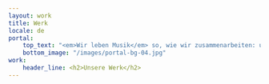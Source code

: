```yaml
---
layout: work
title: Werk
locale: de
portal:
    top_text: "<em>Wir leben Musik</em> so, wie wir zusammenarbeiten: um anmutige Werke zu schaffen und diese mit Ihnen zu teilen."
    bottom_image: "/images/portal-bg-04.jpg"
work:
    header_line: <h2>Unsere Werk</h2>
---
```

